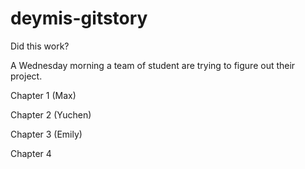 # deymis-gitstory
Did this work?

A Wednesday morning a team of  student
are trying to figure out their project.

Chapter 1 (Max)

Chapter 2 (Yuchen)

Chapter 3 (Emily)

Chapter 4